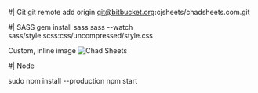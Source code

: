 #| Git
git remote add origin git@bitbucket.org:cjsheets/chadsheets.com.git

#| SASS
gem install sass
sass --watch sass/style.scss:css/uncompressed/style.css



Custom, inline image
<img alt="Chad Sheets" src="/content/images/20....png"
	class="float-right" style="margin-top: -45px;">

#| Node

sudo npm install --production
npm start

